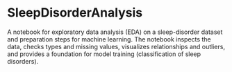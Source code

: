 # SleepDisorderAnalysis

A notebook for exploratory data analysis (EDA) on a sleep-disorder dataset and preparation steps for machine learning. The notebook inspects the data, checks types and missing values, visualizes relationships and outliers, and provides a foundation for model training (classification of sleep disorders).
